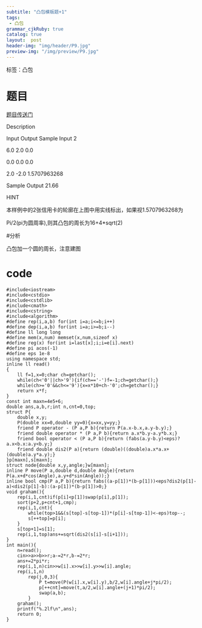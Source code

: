 ```yaml
---
subtitle: "凸包模板题+1"
tags: 
 - 凸包
grammar_cjkRuby: true
catalog: true
layout:  post
header-img: "img/header/P9.jpg"
preview-img: "/img/preview/P9.jpg"
---
```


标签：凸包

# 题目

[题目传送门](http://www.lydsy.com/JudgeOnline/problem.php?id=2829)

Description

[](http://www.lydsy.com/JudgeOnline/upload/201401/11(8).jpg)
Input
[](http://www.lydsy.com/JudgeOnline/upload/201401/22(18).jpg)
Output
[](http://www.lydsy.com/JudgeOnline/upload/201401/33(1).jpg)
Sample Input
2

6.0 2.0 0.0

0.0 0.0 0.0

2.0 -2.0 1.5707963268

Sample Output
21.66

HINT


本样例中的2张信用卡的轮廓在上图中用实线标出，如果视1.5707963268为

Pi/2(pi为圆周率),则其凸包的周长为16+4\*sqrt(2)

#分析

凸包加一个圆的周长，注意建图

# code
```
#include<iostream>
#include<cstdio>
#include<cstdlib>
#include<cmath>
#include<cstring>
#include<algorithm>
#define rep(i,a,b) for(int i=a;i<=b;i++)
#define dep(i,a,b) for(int i=a;i>=b;i--)
#define ll long long
#define mem(x,num) memset(x,num,sizeof x)
#define reg(x) for(int i=last[x];i;i=e[i].next)
#define pi acos(-1)
#define eps 1e-8
using namespace std;
inline ll read()
{
	ll f=1,x=0;char ch=getchar();
	while(ch<'0'||ch>'9'){if(ch=='-')f=-1;ch=getchar();}
	while(ch>='0'&&ch<='9'){x=x*10+ch-'0';ch=getchar();}
	return x*f;
}
const int maxn=4e5+6;
double ans,a,b,r;int n,cnt=0,top;
struct P{
	double x,y;
	P(double xx=0,double yy=0){x=xx,y=yy;}
	friend P operator - (P a,P b){return P(a.x-b.x,a.y-b.y);}
	friend double operator * (P a,P b){return a.x*b.y-a.y*b.x;}
	friend bool operator < (P a,P b){return (fabs(a.y-b.y)<eps)?a.x<b.x:a.y<b.y;}
	friend double dis2(P a){return (double)((double)a.x*a.x+(double)a.y*a.y);}
}p[maxn],s[maxn];
struct node{double x,y,angle;}w[maxn];
inline P move(P a,double d,double Angle){return P(a.x+d*cos(Angle),a.y+d*sin(Angle));}
inline bool cmp(P a,P b){return fabs((a-p[1])*(b-p[1]))<eps?dis2(p[1]-a)<dis2(p[1]-b):(a-p[1])*(b-p[1])>0;}
void graham(){
	rep(i,1,cnt)if(p[i]<p[1])swap(p[i],p[1]);
	sort(p+2,p+cnt+1,cmp);
	rep(i,1,cnt){
		while(top>1&&(s[top]-s[top-1])*(p[i]-s[top-1])<-eps)top--;
		s[++top]=p[i];
	}
	s[top+1]=s[1];
	rep(i,1,top)ans+=sqrt(dis2(s[i]-s[i+1]));
}
int main(){
	n=read();
	cin>>a>>b>>r;a-=2*r,b-=2*r;
	ans+=2*pi*r;
	rep(i,1,n)cin>>w[i].x>>w[i].y>>w[i].angle;
	rep(i,1,n)
		rep(j,0,3){
			P t=move(P(w[i].x,w[i].y),b/2,w[i].angle+j*pi/2);
			p[++cnt]=move(t,a/2,w[i].angle+(j+1)*pi/2);
			swap(a,b);
		}
	graham();
	printf("%.2lf\n",ans);
	return 0;
}
```
